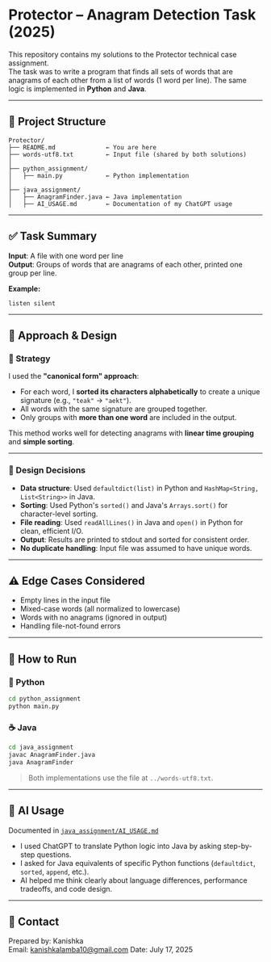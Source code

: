 # Protector – Anagram Detection Task (2025)

This repository contains my solutions to the Protector technical case assignment.  
The task was to write a program that finds all sets of words that are anagrams of each other from a list of words (1 word per line). The same logic is implemented in **Python** and **Java**.

---

## 📁 Project Structure

```
Protector/
├── README.md              ← You are here
├── words-utf8.txt         ← Input file (shared by both solutions)
│
├── python_assignment/
│   ├── main.py            ← Python implementation
│
├── java_assignment/
│   ├── AnagramFinder.java ← Java implementation
│   ├── AI_USAGE.md        ← Documentation of my ChatGPT usage
```

---

## ✅ Task Summary

**Input**: A file with one word per line  
**Output**: Groups of words that are anagrams of each other, printed one group per line.

**Example:**

```
listen silent
```

---

## 🧠 Approach & Design

### 🔹 Strategy

I used the **"canonical form" approach**:

- For each word, I **sorted its characters alphabetically** to create a unique signature (e.g., `"teak"` → `"aekt"`).
- All words with the same signature are grouped together.
- Only groups with **more than one word** are included in the output.

This method works well for detecting anagrams with **linear time grouping** and **simple sorting**.

---

### 🔹 Design Decisions

- **Data structure**: Used `defaultdict(list)` in Python and `HashMap<String, List<String>>` in Java.
- **Sorting**: Used Python's `sorted()` and Java's `Arrays.sort()` for character-level sorting.
- **File reading**: Used `readAllLines()` in Java and `open()` in Python for clean, efficient I/O.
- **Output**: Results are printed to stdout and sorted for consistent order.
- **No duplicate handling**: Input file was assumed to have unique words.

---

## ⚠️ Edge Cases Considered

- Empty lines in the input file
- Mixed-case words (all normalized to lowercase)
- Words with no anagrams (ignored in output)
- Handling file-not-found errors

---

## 🧪 How to Run

### 🐍 Python

```bash
cd python_assignment
python main.py
```

### ☕ Java

```bash
cd java_assignment
javac AnagramFinder.java
java AnagramFinder
```

> Both implementations use the file at `../words-utf8.txt`.

---

## 🤖 AI Usage

Documented in [`java_assignment/AI_USAGE.md`](java_assignment/AI_USAGE.md)

- I used ChatGPT to translate Python logic into Java by asking step-by-step questions.
- I asked for Java equivalents of specific Python functions (`defaultdict`, `sorted`, `append`, etc.).
- AI helped me think clearly about language differences, performance tradeoffs, and code design.

---

## 🙋 Contact

Prepared by: Kanishka  
Email: kanishkalamba10@gmail.com
Date: July 17, 2025
